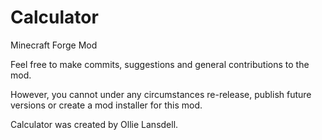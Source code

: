 # Calculator
Minecraft Forge Mod

Feel free to make commits, suggestions and general contributions to the mod.

However, you cannot under any circumstances re-release, publish future versions or create a mod installer for this mod.


Calculator was created by Ollie Lansdell.
